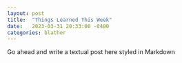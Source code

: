 ```yaml
---
layout: post
title:  "Things Learned This Week"
date:   2023-03-31 20:33:00 -0400
categories: blather
---
```

Go ahead and write a textual post here styled in Markdown
